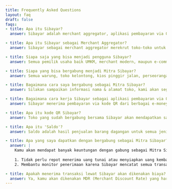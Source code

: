 ```yaml
---
title: Frequently Asked Questions
layout: faq
draft: false
faqs:
- title: Apa itu Sibayar?
  answer: Sibayar adalah merchant aggregator, aplikasi pembayaran via QR untuk pelaku usaha segala segmen.

- title: Apa itu Sibayar sebagai Merchant Aggregator?
  answer: Sibayar sebagai merchant aggregator merekrut toko-toko untuk menerima pembayaran via Sibayar. Merchant yang sudah menerima pembayaran via QR Sibayar disebut sebagai “Mitra Sibayar”.

- title: Siapa saja yang bisa menjadi pengguna Sibayar?
  answer: Semua pemilik usaha baik UMKM, merchant modern, maupun e-commerce bisa menjadi pengguna Sibayar. Sibayar akan memberikan alat pendukung penerimaan pembayaran.

- title: Siapa yang bisa bergabung menjadi Mitra Sibayar?
  answer: Semua warung, toko kelontong, kios pinggir jalan, perseorangan dan lain-lain yang memiliki lokasi permanen maupun semi permanen dapat bergabung sebagai Mitra Sibayar.

- title: Bagaimana cara saya bergabung sebagai Mitra Sibayar?
  answer: Silakan sampaikan informasi nama & alamat toko, kami akan segera memproses permintaan tersebut. Setelah itu, berikut adalah langkah-langkah yang akan kamu jalani

- title: Bagaimana cara kerja Sibayar sebagai aplikasi pembayaran via QR?
  answer: Sibayar menerima pembayaran via kode QR dari berbagai e-money yang sudah bekerjasama dengan cara scan kode QR.

- title: Apa itu kode QR Sibayar?
  answer: Toko yang sudah bergabung bersama Sibayar akan mendapatkan satu kode QR sebagai identitas toko sekaligus alat penerima pembayaran dari pembeli. Jadi, pembeli hanya perlu scan kode QR toko ketika membayar dan uangnya otomatis akan masuk ke Omzet toko.

- title: Apa itu 'Saldo'?
  answer: Saldo adalah hasil penjualan barang dagangan untuk semua jenis transaksi yang diterima dan dapat dicairkan ke rekening Bank atas nama pemilik merchant.

- title: Apa yang saya dapatkan dengan bergabung sebagai Mitra Sibayar?
  answer: |
    Kamu akan mendapat banyak keuntungan dengan gabung sebagai Mitra Sibayar, antara lain:</br></br>
    
    1. Tidak perlu repot menerima uang tunai atau menyiapkan uang kembalian</br>
    2. Membantu monitor penerimaan karena Sibayar mencatat semua transaksi kamu yang dilakukan lewat Sibayar

- title: Apakah menerima transaksi lewat Sibayar akan dikenakan biaya?
  answer: Ya, kamu akan dikenakan MDR (Merchant Discount Rate) yang harus kamu bayarkan kepada Sibayar untuk setiap nominal transaksi yang diterima melalui Sibayar
---
```

